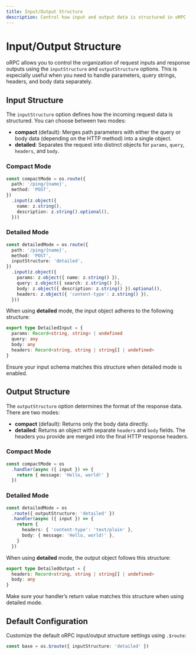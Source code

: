 ```yaml
---
title: Input/Output Structure
description: Control how input and output data is structured in oRPC
---
```


# Input/Output Structure

oRPC allows you to control the organization of request inputs and response outputs using the `inputStructure` and `outputStructure` options. This is especially useful when you need to handle parameters, query strings, headers, and body data separately.

## Input Structure

The `inputStructure` option defines how the incoming request data is structured. You can choose between two modes:

- **compact** (default): Merges path parameters with either the query or body data (depending on the HTTP method) into a single object.
- **detailed**: Separates the request into distinct objects for `params`, `query`, `headers`, and `body`.

### Compact Mode

```ts
const compactMode = os.route({
  path: '/ping/{name}',
  method: 'POST',
})
  .input(z.object({
    name: z.string(),
    description: z.string().optional(),
  }))
```

### Detailed Mode

```ts
const detailedMode = os.route({
  path: '/ping/{name}',
  method: 'POST',
  inputStructure: 'detailed',
})
  .input(z.object({
    params: z.object({ name: z.string() }),
    query: z.object({ search: z.string() }),
    body: z.object({ description: z.string() }).optional(),
    headers: z.object({ 'content-type': z.string() }),
  }))
```

When using **detailed** mode, the input object adheres to the following structure:

```ts
export type DetailedInput = {
  params: Record<string, string> | undefined
  query: any
  body: any
  headers: Record<string, string | string[] | undefined>
}
```

Ensure your input schema matches this structure when detailed mode is enabled.

## Output Structure

The `outputStructure` option determines the format of the response data. There are two modes:

- **compact** (default): Returns only the body data directly.
- **detailed**: Returns an object with separate `headers` and `body` fields. The headers you provide are merged into the final HTTP response headers.

### Compact Mode

```ts
const compactMode = os
  .handler(async ({ input }) => {
    return { message: 'Hello, world!' }
  })
```

### Detailed Mode

```ts
const detailedMode = os
  .route({ outputStructure: 'detailed' })
  .handler(async ({ input }) => {
    return {
      headers: { 'content-type': 'text/plain' },
      body: { message: 'Hello, world!' },
    }
  })
```

When using **detailed** mode, the output object follows this structure:

```ts
export type DetailedOutput = {
  headers: Record<string, string | string[] | undefined>
  body: any
}
```

Make sure your handler’s return value matches this structure when using detailed mode.

## Default Configuration

Customize the default oRPC input/output structure settings using `.$route`:

```ts
const base = os.$route({ inputStructure: 'detailed' })
```
